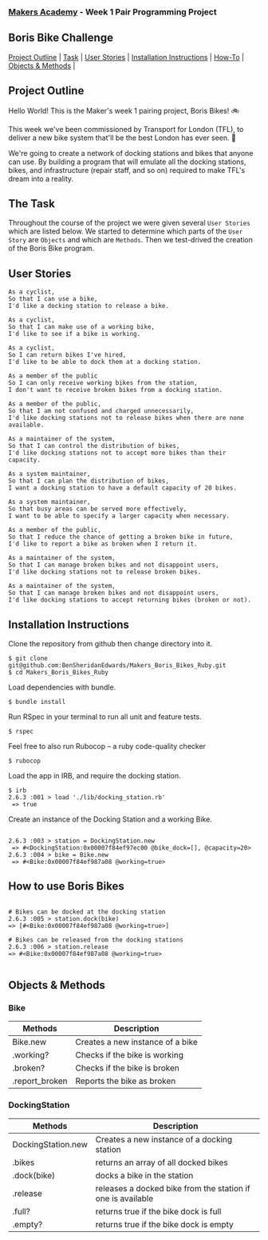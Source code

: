 
### [Makers Academy](http://www.makersacademy.com) - Week 1 Pair Programming Project

Boris Bike Challenge 
-

[Project Outline](#Outline) | [Task](#Task) | [User Stories](#Story) | [Installation Instructions](#Installation) | [How-To](#Features) | [Objects & Methods](#Methods) |


## <a name="Outline">Project Outline</a>
 
Hello World! This is the Maker's week 1 pairing project, Boris Bikes! 🚲

This week we've been commissioned by Transport for London (TFL), to deliver a new bike system that'll be the best London has ever seen. 🚀

We're going to create a network of docking stations and bikes that anyone can use. By building a program that will emulate all the docking stations, bikes, and infrastructure (repair staff, and so on) required to make TFL's dream into a reality.

## <a name="Task">The Task</a>

Throughout the course of the project we were given several `User Stories` which are listed below. We started to determine which parts of the `User Story` are `Objects` and which are `Methods`. Then we test-drived the creation of the Boris Bike program.


## <a name="Story">User Stories</a>

```
As a cyclist,
So that I can use a bike,
I'd like a docking station to release a bike.

As a cyclist,
So that I can make use of a working bike,
I'd like to see if a bike is working.

As a cyclist,
So I can return bikes I've hired,
I'd like to be able to dock them at a docking station.

As a member of the public
So I can only receive working bikes from the station,
I don't want to receive broken bikes from a docking station.

As a member of the public,
So that I am not confused and charged unnecessarily,
I'd like docking stations not to release bikes when there are none available.

As a maintainer of the system,
So that I can control the distribution of bikes,
I'd like docking stations not to accept more bikes than their capacity.

As a system maintainer,
So that I can plan the distribution of bikes,
I want a docking station to have a default capacity of 20 bikes.

As a system maintainer,
So that busy areas can be served more effectively,
I want to be able to specify a larger capacity when necessary.

As a member of the public,
So that I reduce the chance of getting a broken bike in future,
I'd like to report a bike as broken when I return it.

As a maintainer of the system,
So that I can manage broken bikes and not disappoint users,
I'd like docking stations not to release broken bikes.

As a maintainer of the system,
So that I can manage broken bikes and not disappoint users,
I'd like docking stations to accept returning bikes (broken or not).
```



## <a name="Installation">Installation Instructions</a>

Clone the repository from github then change directory into it.

```
$ git clone git@github.com:BenSheridanEdwards/Makers_Boris_Bikes_Ruby.git
$ cd Makers_Boris_Bikes_Ruby
```
Load dependencies with bundle.
```
$ bundle install
```

Run RSpec in your terminal to run all unit and feature tests.

```
$ rspec
```

Feel free to also run Rubocop – a ruby code-quality checker

```
$ rubocop
```

Load the app in IRB, and require the docking station.

```
$ irb
2.6.3 :001 > load './lib/docking_station.rb'
 => true
```

Create an instance of the Docking Station and a working Bike. 

```

2.6.3 :003 > station = DockingStation.new
 => #<DockingStation:0x00007f84ef97ec00 @bike_dock=[], @capacity=20>
2.6.3 :004 > bike = Bike.new
 => #<Bike:0x00007f84ef987a08 @working=true>

```

## <a name="Features">How to use Boris Bikes</a>

```

# Bikes can be docked at the docking station
2.6.3 :005 > station.dock(bike)
=> [#<Bike:0x00007f84ef987a08 @working=true>]

# Bikes can be released from the docking stations
2.6.3 :006 > station.release
=> #<Bike:0x00007f84ef987a08 @working=true>


```



## <a name="Methods">Objects & Methods</a>

### Bike

| Methods        | Description                                            |
|----------------|--------------------------------------------------------|
| Bike.new       | Creates a new instance of a bike                       |
| .working?      | Checks if the bike is working                          |
| .broken?       | Checks if the bike is broken                           |
| .report_broken | Reports the bike as broken                             |
  
  
### DockingStation

| Methods            | Description                                                                     |
|--------------------|---------------------------------------------------------------------------------|
| DockingStation.new | Creates a new instance of a docking station                                     |
| .bikes             | returns an array of all docked bikes                                            |
| .dock(bike)        | docks a bike in the station                                                     |
| .release           | releases a docked bike from the station if one is available                     |
| .full?             | returns true if the bike dock is full                                           |
| .empty?            | returns true if the bike dock is empty                                          |
        
